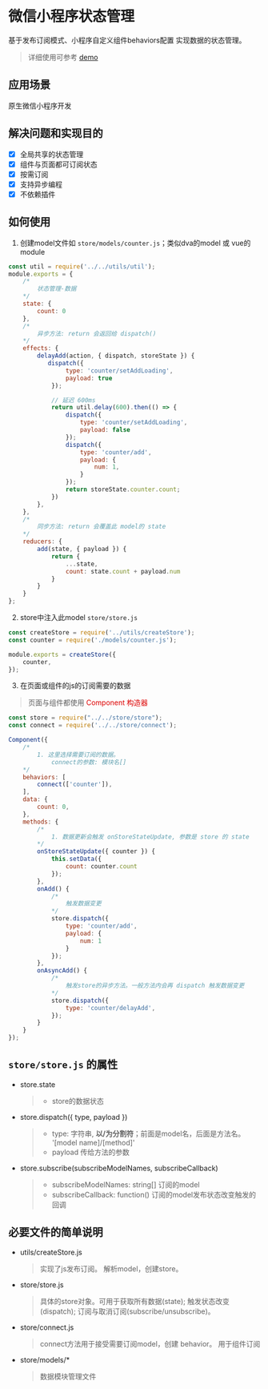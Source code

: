 # 微信小程序状态管理
基于发布订阅模式、小程序自定义组件behaviors配置 实现数据的状态管理。  
> 详细使用可参考 [demo](https://github.com/ming-razor/mini_program_store_demo)
   
## 应用场景
原生微信小程序开发

## 解决问题和实现目的
- [x] 全局共享的状态管理
- [x] 组件与页面都可订阅状态
- [x] 按需订阅
- [x] 支持异步编程
- [x] 不依赖插件

## 如何使用
1. 创建model文件如 `store/models/counter.js`；类似dva的model 或 vue的module
```javascript
const util = require('../../utils/util');
module.exports = {
    /* 
        状态管理-数据
    */
    state: {
        count: 0
    },
    /* 
        异步方法: return 会返回给 dispatch()
    */
    effects: {
        delayAdd(action, { dispatch, storeState }) {
           dispatch({
                type: 'counter/setAddLoading',
                payload: true
            });

            // 延迟 600ms
            return util.delay(600).then(() => {
                dispatch({
                    type: 'counter/setAddLoading',
                    payload: false
                });
                dispatch({
                    type: 'counter/add',
                    payload: {
                        num: 1,
                    }
                });
                return storeState.counter.count;
            })
        },
    },
    /*
        同步方法: return 会覆盖此 model的 state
    */
    reducers: {
        add(state, { payload }) {
            return {
                ...state,
                count: state.count + payload.num
            }
        }
    }
};
```

2. store中注入此model `store/store.js`
```javascript
const createStore = require('../utils/createStore');
const counter = require('./models/counter.js');

module.exports = createStore({
    counter,
});
```

3. 在页面或组件的js的订阅需要的数据
> 页面与组件都使用 <font color="#dd0000">Component 构造器</font>
```javascript
const store = require("../../store/store");
const connect = require('../../store/connect');

Component({
    /* 
        1. 这里选择需要订阅的数据。
            connect的参数: 模块名[]
    */
    behaviors: [
        connect(['counter']),
    ],
    data: {
        count: 0,
    },
    methods: {
        /*  
            1. 数据更新会触发 onStoreStateUpdate, 参数是 store 的 state
        */
        onStoreStateUpdate({ counter }) {
            this.setData({
                count: counter.count
            });
        },
        onAdd() {
            /* 
                触发数据变更
            */
            store.dispatch({
                type: 'counter/add',
                payload: {
                    num: 1
                }
            });
        },
        onAsyncAdd() {
            /* 
                触发store的异步方法。一般方法内会再 dispatch 触发数据变更
            */
            store.dispatch({
                type: 'counter/delayAdd',
            });
        }
    }
});
```

## `store/store.js` 的属性
* store.state
  > * store的数据状态  
* store.dispatch({ type, payload })
  > * type: 字符串, **以/为分割符**；前面是model名，后面是方法名。 '[model name]/[method]'  
  > * payload 传给方法的参数
* store.subscribe(subscribeModelNames, subscribeCallback)
  > * subscribeModelNames: string[]  订阅的model  
  > * subscribeCallback: function()  订阅的model发布状态改变触发的回调  

## 必要文件的简单说明 
* utils/createStore.js 
  > 实现了js发布订阅。 解析model，创建store。
* store/store.js 
  > 具体的store对象。可用于获取所有数据(state); 触发状态改变(dispatch); 订阅与取消订阅(subscribe/unsubscribe)。
* store/connect.js 
  > connect方法用于接受需要订阅model，创建 behavior。 用于组件订阅
* store/models/* 
  > 数据模块管理文件



